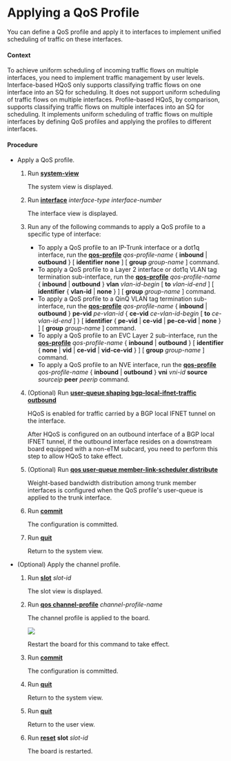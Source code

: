 Applying a QoS Profile
======================

You can define a QoS profile and apply it to interfaces to implement unified scheduling of traffic on these interfaces.

#### Context

To achieve uniform scheduling of incoming traffic flows on multiple interfaces, you need to implement traffic management by user levels. Interface-based HQoS only supports classifying traffic flows on one interface into an SQ for scheduling. It does not support uniform scheduling of traffic flows on multiple interfaces. Profile-based HQoS, by comparison, supports classifying traffic flows on multiple interfaces into an SQ for scheduling. It implements uniform scheduling of traffic flows on multiple interfaces by defining QoS profiles and applying the profiles to different interfaces.


#### Procedure

* Apply a QoS profile.
  1. Run [**system-view**](cmdqueryname=system-view)
     
     
     
     The system view is displayed.
  2. Run [**interface**](cmdqueryname=interface) *interface-type* *interface-number*
     
     
     
     The interface view is displayed.
  3. Run any of the following commands to apply a QoS profile to a specific type of interface:
     
     
     + To apply a QoS profile to an IP-Trunk interface or a dot1q interface, run the [**qos-profile**](cmdqueryname=qos-profile) *qos-profile-name* { **inbound** | **outbound** } [ **identifier** **none** ] [ **group** *group-name* ] command.
     + To apply a QoS profile to a Layer 2 interface or dot1q VLAN tag termination sub-interface, run the [**qos-profile**](cmdqueryname=qos-profile) *qos-profile-name* { **inbound** | **outbound** } **vlan** *vlan-id-begin* [ **to** *vlan-id-end* ] [ **identifier** { **vlan-id** | **none** } ] [ **group** *group-name* ] command.
     + To apply a QoS profile to a QinQ VLAN tag termination sub-interface, run the [**qos-profile**](cmdqueryname=qos-profile) *qos-profile-name* { **inbound** | **outbound** } **pe-vid** *pe-vlan-id* { **ce-vid** *ce-vlan-id-begin* [ **to** *ce-vlan-id-end* ] } [ **identifier** { **pe-vid** | **ce-vid** | **pe-ce-vid** | **none** } ] [ **group** *group-name* ] command.
     + To apply a QoS profile to an EVC Layer 2 sub-interface, run the [**qos-profile**](cmdqueryname=qos-profile) *qos-profile-name* { **inbound** | **outbound** } [ **identifier** { **none** | **vid** | **ce-vid** | **vid-ce-vid** } ] [ **group** *group-name* ] command.
     + To apply a QoS profile to an NVE interface, run the [**qos-profile**](cmdqueryname=qos-profile) *qos-profile-name* { **inbound** | **outbound** } **vni** *vni-id* **source** *sourceip* **peer** *peerip* command.
  4. (Optional) Run [**user-queue shaping bgp-local-ifnet-traffic outbound**](cmdqueryname=user-queue+shaping+bgp-local-ifnet-traffic+outbound)
     
     
     
     HQoS is enabled for traffic carried by a BGP local IFNET tunnel on the interface.
     
     
     
     After HQoS is configured on an outbound interface of a BGP local IFNET tunnel, if the outbound interface resides on a downstream board equipped with a non-eTM subcard, you need to perform this step to allow HQoS to take effect.
  5. (Optional) Run [**qos user-queue member-link-scheduler distribute**](cmdqueryname=qos+user-queue+member-link-scheduler+distribute) 
     
     
     
     Weight-based bandwidth distribution among trunk member interfaces is configured when the QoS profile's user-queue is applied to the trunk interface.
  6. Run [**commit**](cmdqueryname=commit)
     
     
     
     The configuration is committed.
  7. Run [**quit**](cmdqueryname=quit)
     
     
     
     Return to the system view.
* (Optional) Apply the channel profile.
  1. Run [**slot**](cmdqueryname=slot) *slot-id*
     
     
     
     The slot view is displayed.
  2. Run [**qos channel-profile**](cmdqueryname=qos+channel-profile) *channel-profile-name*
     
     
     
     The channel profile is applied to the board.
     
     
     
     ![](../../../../public_sys-resources/note_3.0-en-us.png) 
     
     Restart the board for this command to take effect.
  3. Run [**commit**](cmdqueryname=commit)
     
     
     
     The configuration is committed.
  4. Run [**quit**](cmdqueryname=quit)
     
     
     
     Return to the system view.
  5. Run [**quit**](cmdqueryname=quit)
     
     
     
     Return to the user view.
  6. Run [**reset**](cmdqueryname=reset) **slot** *slot-id*
     
     
     
     The board is restarted.